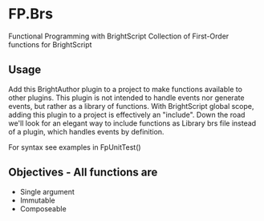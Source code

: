 # FP.Brs
Functional Programming with BrightScript
Collection of First-Order functions for BrightScript

## Usage
Add this BrightAuthor plugin to a project to make functions available to other plugins.
This plugin is not intended to handle events nor generate events, but rather as a library of functions.
With BrightScript global scope, adding this plugin to a project is effectively an "include".
Down the road we'll look for an elegant way to include functions as Library brs file instead of a plugin, which handles events by definition.

For syntax see examples in FpUnitTest()


## Objectives - All functions are
* Single argument
* Immutable
* Composeable
